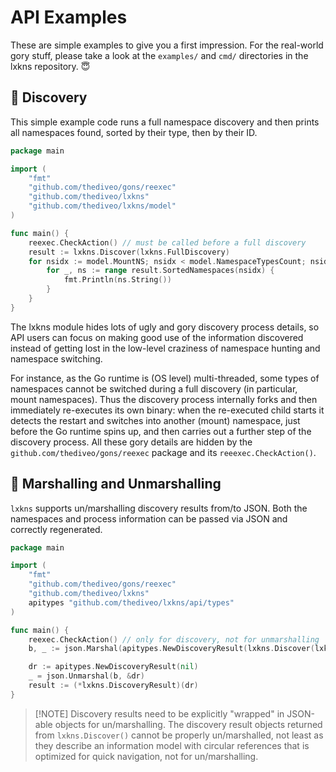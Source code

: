 # API Examples

These are simple examples to give you a first impression. For the real-world
gory stuff, please take a look at the `examples/` and `cmd/` directories in the
lxkns repository. 😇

## 🔎 Discovery

This simple example code runs a full namespace discovery and then prints all
namespaces found, sorted by their type, then by their ID.

```go
package main

import (
    "fmt"
    "github.com/thediveo/gons/reexec"
    "github.com/thediveo/lxkns"
    "github.com/thediveo/lxkns/model"
)

func main() {
    reexec.CheckAction() // must be called before a full discovery
    result := lxkns.Discover(lxkns.FullDiscovery)
    for nsidx := model.MountNS; nsidx < model.NamespaceTypesCount; nsidx++ {
        for _, ns := range result.SortedNamespaces(nsidx) {
            fmt.Println(ns.String())
        }
    }
}
```

The lxkns module hides lots of ugly and gory discovery process details, so API
users can focus on making good use of the information discovered instead of
getting lost in the low-level craziness of namespace hunting and namespace
switching.

For instance, as the Go runtime is (OS level) multi-threaded, some types of
namespaces cannot be switched during a full discovery (in particular, mount
namespaces). Thus the discovery process internally forks and then immediately
re-executes its own binary: when the re-executed child starts it detects the
restart and switches into another (mount) namespace, just before the Go runtime
spins up, and then carries out a further step of the discovery process. All
these gory details are hidden by the `github.com/thediveo/gons/reexec` package
and its `reeexec.CheckAction()`.

## 📡 Marshalling and Unmarshalling

`lxkns` supports un/marshalling discovery results from/to JSON. Both the
namespaces and process information can be passed via JSON and correctly
regenerated.

```go
package main

import (
    "fmt"
    "github.com/thediveo/gons/reexec"
    "github.com/thediveo/lxkns"
    apitypes "github.com/thediveo/lxkns/api/types"
)

func main() {
    reexec.CheckAction() // only for discovery, not for unmarshalling
    b, _ := json.Marshal(apitypes.NewDiscoveryResult(lxkns.Discover(lxkns.FullDiscovery)))

    dr := apitypes.NewDiscoveryResult(nil)
    _ = json.Unmarshal(b, &dr)
    result := (*lxkns.DiscoveryResult)(dr)
}
```

> [!NOTE] Discovery results need to be explicitly "wrapped" in JSON-able objects
> for un/marshalling. The discovery result objects returned from
> `lxkns.Discover()` cannot be properly un/marshalled, not least as they
> describe an information model with circular references that is optimized for
> quick navigation, not for un/marshalling.
